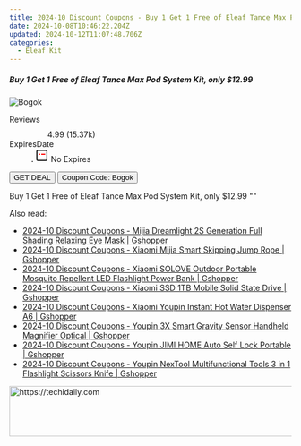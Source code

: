 ```yaml
---
title: 2024-10 Discount Coupons - Buy 1 Get 1 Free of Eleaf Tance Max Pod System Kit, only $12.99 | Bellavapor
date: 2024-10-08T10:46:22.204Z
updated: 2024-10-12T11:07:48.706Z
categories:
  - Eleaf Kit
---
```


<div class="max-w-4xl mx-auto grid grid-cols-1 lg:max-w-5xl lg:gap-x-20 lg:grid-cols-2">
  <div class="relative p-3 col-start-1 row-start-1 flex flex-col-reverse rounded-lg bg-gradient-to-t from-black/75 via-black/0 sm:bg-none sm:row-start-2 sm:p-0 lg:row-start-1">
    <h5 class="mt-1 text-lg font-semibold text-white sm:text-slate-900 md:text-2xl dark:sm:text-white">Buy 1 Get 1 Free of Eleaf Tance Max Pod System Kit, only $12.99</h5>
  </div>
  
  <div class="col-start-1 col-end-3 row-start-1 grid gap-4 sm:mb-6 sm:grid-cols-4 lg:col-start-2 lg:row-span-6 lg:row-end-6 lg:mb-0 lg:gap-6">
      <img src="&quot;&quot;" onClick="javascript:window.open(decodeURIComponent('%22https%3A%2F%2Fwww.shareasale.com%2Fu.cfm%3Fd%3D1093762%26m%3D122475%26u%3D4338022%22'), '_blank');void(0);" alt="Bogok" class="h-60 w-full rounded-lg object-cover sm:col-span-2 sm:h-52 lg:col-span-full" loading="lazy" />
    
  </div>
  <dl class="row-start-2 mt-4 flex items-center text-xs font-medium sm:row-start-3 sm:mt-1 md:mt-2.5 lg:row-start-2">
    <dt class="sr-only">Reviews</dt>
    <dd class="flex items-center text-indigo-600 dark:text-indigo-400">
      <svg width="24" height="24" fill="none" aria-hidden="true" class="mr-1 stroke-current dark:stroke-indigo-500">
        <path d="m12 5 2 5h5l-4 4 2.103 5L12 16l-5.103 3L9 14l-4-4h5l2-5Z" stroke-width="2" stroke-linecap="round" stroke-linejoin="round" />
      </svg>
      <span>4.99 <span class="font-normal text-slate-400">(15.37k)</span></span>
    </dd>
    <dt class="sr-only">ExpiresDate</dt>
    <dd class="flex items-center">
      <svg width="2" height="2" aria-hidden="true" fill="currentColor" class="mx-3 text-slate-300">
        <circle cx="1" cy="1" r="1" />
      </svg>
      <svg width="24" height="24" viewBox="0 0 24 24" fill="none" stroke="currentColor" stroke-width="2">
        <rect x="3" y="3" width="18" height="18" rx="2" fill="#fff" />
        <path d="M6 10L18 10" stroke="red" stroke-width="2" fill="none" />
        <path d="M10 6L10 18" stroke="#fff" stroke-width="2" fill="none" />
      </svg>
      No Expires    </dd>
  </dl>
  <div class="col-start-1 row-start-3 mt-4 self-center sm:col-start-2 sm:row-span-2 sm:row-start-2 sm:mt-0 lg:col-start-1 lg:row-start-3 lg:row-end-4 lg:mt-6">
    <button type="button" onClick="javascript:window.open(decodeURIComponent('%22https%3A%2F%2Fwww.shareasale.com%2Fu.cfm%3Fd%3D1093762%26m%3D122475%26u%3D4338022%22'), '_blank');void(0);" class="rounded-lg bg-red-600 px-3 py-2 text-sm font-medium leading-6 text-white">GET DEAL</button>
    <button type="button" onClick="javascript:window.open(decodeURIComponent('%22https%3A%2F%2Fwww.shareasale.com%2Fu.cfm%3Fd%3D1093762%26m%3D122475%26u%3D4338022%22'), '_blank');void(0);" class="border-dashed border-2 border-indigo-600 bg-green-100 text-sm leading-6 font-medium py-2 px-3 rounded-lg">Coupon Code: Bogok</button>
  </div>
  <p class="col-start-1 mt-4 text-sm leading-6 sm:col-span-2 lg:col-span-1 lg:row-start-4 lg:mt-6 dark:text-slate-400">
    Buy 1 Get 1 Free of Eleaf Tance Max Pod System Kit, only $12.99 
""  </p>
</div>

<span class="atpl-alsoreadstyle">Also read:</span>
<div><ul>
<li><a href="https://coupons.techidaily.com/coupon-1118683-share-97331-sale/"><u>2024-10 Discount Coupons - Mijia Dreamlight 2S Generation Full Shading Relaxing Eye Mask | Gshopper</u></a></li>
<li><a href="https://coupons.techidaily.com/coupon-1118685-share-97331-sale/"><u>2024-10 Discount Coupons - Xiaomi Mijia Smart Skipping Jump Rope | Gshopper</u></a></li>
<li><a href="https://coupons.techidaily.com/coupon-1118681-share-97331-sale/"><u>2024-10 Discount Coupons - Xiaomi SOLOVE Outdoor Portable Mosquito Repellent LED Flashlight Power Bank | Gshopper</u></a></li>
<li><a href="https://coupons.techidaily.com/coupon-1118680-share-97331-sale/"><u>2024-10 Discount Coupons - Xiaomi SSD 1TB Mobile Solid State Drive | Gshopper</u></a></li>
<li><a href="https://coupons.techidaily.com/coupon-1118682-share-97331-sale/"><u>2024-10 Discount Coupons - Xiaomi Youpin Instant Hot Water Dispenser A6 | Gshopper</u></a></li>
<li><a href="https://coupons.techidaily.com/coupon-1118687-share-97331-sale/"><u>2024-10 Discount Coupons - Youpin 3X Smart Gravity Sensor Handheld Magnifier Optical | Gshopper</u></a></li>
<li><a href="https://coupons.techidaily.com/coupon-1118686-share-97331-sale/"><u>2024-10 Discount Coupons - Youpin JIMI HOME Auto Self Lock Portable | Gshopper</u></a></li>
<li><a href="https://coupons.techidaily.com/coupon-1118684-share-97331-sale/"><u>2024-10 Discount Coupons - Youpin NexTool Multifunctional Tools 3 in 1 Flashlight Scissors Knife | Gshopper</u></a></li>
</ul></div>

<ins class="adsbygoogle"
      style="display:block"
      data-ad-client="ca-pub-7571918770474297"
      data-ad-slot="8358498916"
      data-ad-format="auto"
      data-full-width-responsive="true"></ins>
    

<!-- affiliate ads begin -->
<a href="https://aligracehair.sjv.io/c/5597632/2012406/19272" target="_top" id="2012406">
  <img src="//a.impactradius-go.com/display-ad/19272-2012406" border="0" alt="https://techidaily.com" width="728" height="90"/>
</a>
<img height="0" width="0" src="https://aligracehair.sjv.io/i/5597632/2012406/19272" style="position:absolute;visibility:hidden;" border="0" />
<!-- affiliate ads end -->

